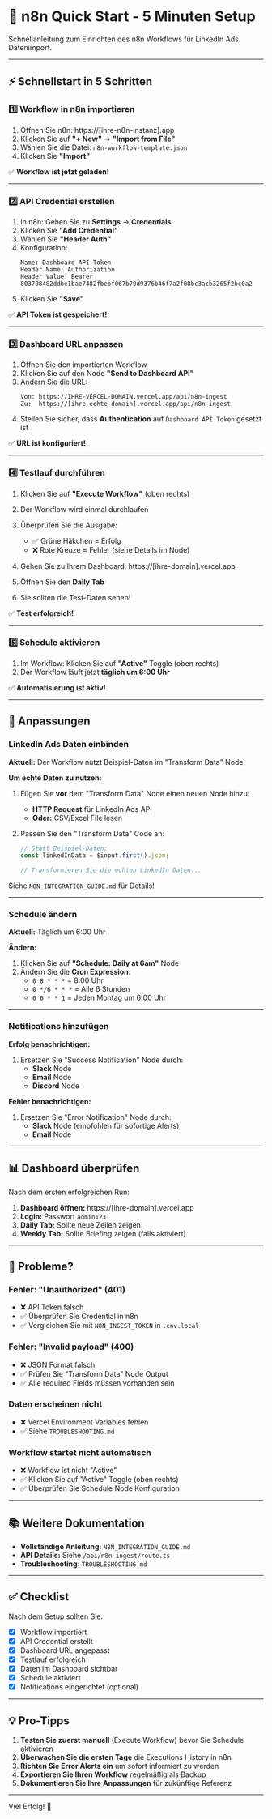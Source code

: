 # 🚀 n8n Quick Start - 5 Minuten Setup

Schnellanleitung zum Einrichten des n8n Workflows für LinkedIn Ads Datenimport.

---

## ⚡ Schnellstart in 5 Schritten

### 1️⃣ Workflow in n8n importieren

1. Öffnen Sie n8n: https://[ihre-n8n-instanz].app
2. Klicken Sie auf **"+ New"** → **"Import from File"**
3. Wählen Sie die Datei: `n8n-workflow-template.json`
4. Klicken Sie **"Import"**

✅ **Workflow ist jetzt geladen!**

---

### 2️⃣ API Credential erstellen

1. In n8n: Gehen Sie zu **Settings** → **Credentials**
2. Klicken Sie **"Add Credential"**
3. Wählen Sie **"Header Auth"**
4. Konfiguration:
   ```
   Name: Dashboard API Token
   Header Name: Authorization
   Header Value: Bearer 803708482ddbe1bae7482fbebf067b70d9376b46f7a2f08bc3acb3265f2bc0a2
   ```
5. Klicken Sie **"Save"**

✅ **API Token ist gespeichert!**

---

### 3️⃣ Dashboard URL anpassen

1. Öffnen Sie den importierten Workflow
2. Klicken Sie auf den Node **"Send to Dashboard API"**
3. Ändern Sie die URL:
   ```
   Von: https://IHRE-VERCEL-DOMAIN.vercel.app/api/n8n-ingest
   Zu:  https://[ihre-echte-domain].vercel.app/api/n8n-ingest
   ```
4. Stellen Sie sicher, dass **Authentication** auf `Dashboard API Token` gesetzt ist

✅ **URL ist konfiguriert!**

---

### 4️⃣ Testlauf durchführen

1. Klicken Sie auf **"Execute Workflow"** (oben rechts)
2. Der Workflow wird einmal durchlaufen
3. Überprüfen Sie die Ausgabe:
   - ✅ Grüne Häkchen = Erfolg
   - ❌ Rote Kreuze = Fehler (siehe Details im Node)

4. Gehen Sie zu Ihrem Dashboard: https://[ihre-domain].vercel.app
5. Öffnen Sie den **Daily Tab**
6. Sie sollten die Test-Daten sehen!

✅ **Test erfolgreich!**

---

### 5️⃣ Schedule aktivieren

1. Im Workflow: Klicken Sie auf **"Active"** Toggle (oben rechts)
2. Der Workflow läuft jetzt **täglich um 6:00 Uhr**

✅ **Automatisierung ist aktiv!**

---

## 🔧 Anpassungen

### LinkedIn Ads Daten einbinden

**Aktuell:** Der Workflow nutzt Beispiel-Daten im "Transform Data" Node.

**Um echte Daten zu nutzen:**

1. Fügen Sie **vor** dem "Transform Data" Node einen neuen Node hinzu:
   - **HTTP Request** für LinkedIn Ads API
   - **Oder:** CSV/Excel File lesen

2. Passen Sie den "Transform Data" Code an:
   ```javascript
   // Statt Beispiel-Daten:
   const linkedInData = $input.first().json;
   
   // Transformieren Sie die echten LinkedIn Daten...
   ```

Siehe `N8N_INTEGRATION_GUIDE.md` für Details!

---

### Schedule ändern

**Aktuell:** Täglich um 6:00 Uhr

**Ändern:**
1. Klicken Sie auf **"Schedule: Daily at 6am"** Node
2. Ändern Sie die **Cron Expression**:
   - `0 8 * * *` = 8:00 Uhr
   - `0 */6 * * *` = Alle 6 Stunden
   - `0 6 * * 1` = Jeden Montag um 6:00 Uhr

---

### Notifications hinzufügen

**Erfolg benachrichtigen:**
1. Ersetzen Sie "Success Notification" Node durch:
   - **Slack** Node
   - **Email** Node
   - **Discord** Node

**Fehler benachrichtigen:**
1. Ersetzen Sie "Error Notification" Node durch:
   - **Slack** Node (empfohlen für sofortige Alerts)
   - **Email** Node

---

## 📊 Dashboard überprüfen

Nach dem ersten erfolgreichen Run:

1. **Dashboard öffnen:** https://[ihre-domain].vercel.app
2. **Login:** Passwort `admin123`
3. **Daily Tab:** Sollte neue Zeilen zeigen
4. **Weekly Tab:** Sollte Briefing zeigen (falls aktiviert)

---

## 🐛 Probleme?

### Fehler: "Unauthorized" (401)
- ❌ API Token falsch
- ✅ Überprüfen Sie Credential in n8n
- ✅ Vergleichen Sie mit `N8N_INGEST_TOKEN` in `.env.local`

### Fehler: "Invalid payload" (400)
- ❌ JSON Format falsch
- ✅ Prüfen Sie "Transform Data" Node Output
- ✅ Alle required Fields müssen vorhanden sein

### Daten erscheinen nicht
- ❌ Vercel Environment Variables fehlen
- ✅ Siehe `TROUBLESHOOTING.md`

### Workflow startet nicht automatisch
- ❌ Workflow ist nicht "Active"
- ✅ Klicken Sie auf "Active" Toggle (oben rechts)
- ✅ Überprüfen Sie Schedule Node Konfiguration

---

## 📚 Weitere Dokumentation

- **Vollständige Anleitung:** `N8N_INTEGRATION_GUIDE.md`
- **API Details:** Siehe `/api/n8n-ingest/route.ts`
- **Troubleshooting:** `TROUBLESHOOTING.md`

---

## ✅ Checklist

Nach dem Setup sollten Sie:

- [x] Workflow importiert
- [x] API Credential erstellt
- [x] Dashboard URL angepasst
- [x] Testlauf erfolgreich
- [x] Daten im Dashboard sichtbar
- [x] Schedule aktiviert
- [x] Notifications eingerichtet (optional)

---

## 💡 Pro-Tipps

1. **Testen Sie zuerst manuell** (Execute Workflow) bevor Sie Schedule aktivieren
2. **Überwachen Sie die ersten Tage** die Executions History in n8n
3. **Richten Sie Error Alerts ein** um sofort informiert zu werden
4. **Exportieren Sie Ihren Workflow** regelmäßig als Backup
5. **Dokumentieren Sie Ihre Anpassungen** für zukünftige Referenz

---

Viel Erfolg! 🎉

